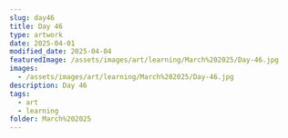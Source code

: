 ```yaml
---
slug: day46
title: Day 46
type: artwork
date: 2025-04-01
modified_date: 2025-04-04
featuredImage: /assets/images/art/learning/March%202025/Day-46.jpg
images:
  - /assets/images/art/learning/March%202025/Day-46.jpg
description: Day 46
tags:
  - art
  - learning
folder: March%202025
---
```

